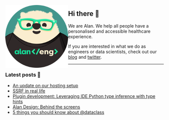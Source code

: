 <!--

**Here are some ideas to get you started:**

🙋‍♀️ A short introduction - what is your organization all about?
🌈 Contribution guidelines - how can the community get involved?
👩‍💻 Useful resources - where can the community find your docs? Is there anything else the community should know?
🍿 Fun facts - what does your team eat for breakfast?
🧙 Remember, you can do mighty things with the power of [Markdown](https://guides.github.com/features/mastering-markdown/)
-->

<img
  alt="Alan engineer"
  src="https://github.com/alan-eu/.github/raw/acceptance/profile/alan-eng-rounded.png"
  width="200"
  align="left"
/>

## Hi there 👋

We are Alan. We help all people have a personalised and accessible healthcare experience.

If you are interested in what we do as engineers or data scientists, check out our [blog](https://medium.com/alan) and [twitter](https://twitter.com/alanengineering).

---

### Latest posts 📖

<!--START_SECTION:feed-->
* [An update on our hosting setup](https://medium.com/alan/an-update-on-our-hosting-setup-d386afe01563?source=rss----b2cb698c4e73---4)
* [SSRF in real life](https://medium.com/alan/ssrf-in-real-life-3ef894d1f3be?source=rss----b2cb698c4e73---4)
* [Plugin development: Leveraging IDE Python type inference with type hints](https://medium.com/alan/plugin-development-leveraging-ide-python-type-inference-with-type-hints-7426b3d5ee49?source=rss----b2cb698c4e73---4)
* [Alan Design: Behind the screens](https://medium.com/alan/alan-design-behind-the-screens-9263628dcbb1?source=rss----b2cb698c4e73---4)
* [ 5 things you should know about @dataclass](https://medium.com/alan/5-things-you-should-know-about-dataclass-8c143b75596?source=rss----b2cb698c4e73---4)
<!--END_SECTION:feed-->
